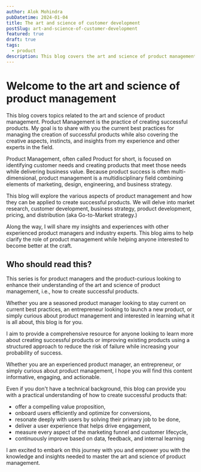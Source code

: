 ```yaml
---
author: Alok Mohindra
pubDatetime: 2024-01-04
title: The art and science of customer development
postSlug: art-and-science-of-customer-development
featured: true
draft: true
tags:
  - product
description: This blog covers the art and science of product management as practiced by companies pursuing a product-led growth strategy
---
```


# Welcome to the art and science of product management

This blog covers topics related to the art and science of product management. Product Management is the practice of creating successful products. My goal is to share with you the current best practices for managing the creation of successful products while also covering the creative aspects, instincts, and insights from my experience and other experts in the field.

Product Management, often called Product for short, is focused on identifying customer needs and creating products that meet those needs while delivering business value. Because product success is often multi-dimensional, product management is a multidisciplinary field combining elements of marketing, design, engineering, and business strategy. 

This blog will explore the various aspects of product management and how they can be applied to create successful products. We will delve into market research, customer development, business strategy, product development, pricing, and distribution (aka Go-to-Market strategy.)

Along the way, I will share my insights and experiences with other experienced product managers and industry experts. This blog aims to help clarify the role of product management while helping anyone interested to become better at the craft.

## Who should read this?

This series is for product managers and the product-curious looking to enhance their understanding of the art and science of product management, i.e., how to create successful products. 

Whether you are a seasoned product manager looking to stay current on current best practices, an entrepreneur looking to launch a new product, or simply curious about product management and interested in learning what it is all about, this blog is for you.

I aim to provide a comprehensive resource for anyone looking to learn more about creating successful products or improving existing products using a structured approach to reduce the risk of failure while increasing your probability of success.

Whether you are an experienced product manager, an entrepreneur, or simply curious about product management,  I hope you will find this content informative, engaging, and actionable.

Even if you don't have a technical background, this blog can provide you with a practical understanding of how to create successful products that:
* offer a compelling value proposition,
* onboard users efficiently and optimize for conversions,
* resonate deeply with users by solving their primary job to be done, 
* deliver a user experience that helps drive engagement,  
* measure every aspect of the marketing funnel and customer lifecycle,
* continuously improve based on data, feedback, and internal learning

I am excited to embark on this journey with you and empower you with the knowledge and insights needed to master the art and science of product management. 